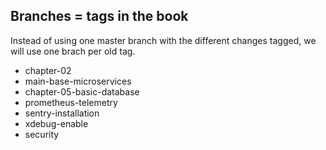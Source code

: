 ## Branches = tags in the book
Instead of using one master branch with the different changes tagged, we will use one brach per old tag.
- chapter-02
- main-base-microservices
- chapter-05-basic-database
- prometheus-telemetry
- sentry-installation
- xdebug-enable
- security
